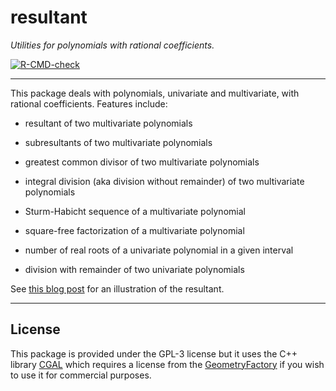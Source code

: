 # resultant

*Utilities for polynomials with rational coefficients.*

<!-- badges: start -->
[![R-CMD-check](https://github.com/stla/resultant/actions/workflows/R-CMD-check.yaml/badge.svg)](https://github.com/stla/resultant/actions/workflows/R-CMD-check.yaml)
<!-- badges: end -->

___

This package deals with polynomials, univariate and multivariate, with 
rational coefficients. Features include:

- resultant of two multivariate polynomials

- subresultants of two multivariate polynomials

- greatest common divisor of two multivariate polynomials

- integral division (aka division without remainder) of two multivariate polynomials

- Sturm-Habicht sequence of a multivariate polynomial

- square-free factorization of a multivariate polynomial

- number of real roots of a univariate polynomial in a given interval

- division with remainder of two univariate polynomials

See [this blog post](https://laustep.github.io/stlahblog/posts/resultant-algebraicCurves.html) for an illustration of the resultant.

___

## License

This package is provided under the GPL-3 license but it uses the C++ library 
[CGAL](https://www.cgal.org/) which requires a license from the 
[GeometryFactory](https://geometryfactory.com) if you wish to use it for 
commercial purposes.


